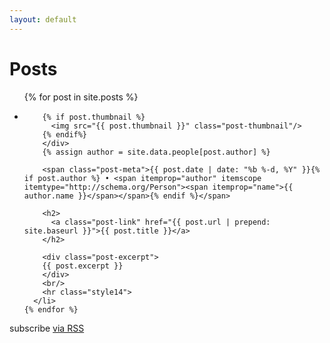 ```yaml
---
layout: default
---
```


<div class="home">

  <h1 class="page-heading">Posts</h1>

  <ul class="post-list">
    {% for post in site.posts %}
      <li>

        {% if post.thumbnail %}
          <img src="{{ post.thumbnail }}" class="post-thumbnail"/> 
        {% endif%} 
        </div>
        {% assign author = site.data.people[post.author] %}

        <span class="post-meta">{{ post.date | date: "%b %-d, %Y" }}{% if post.author %} • <span itemprop="author" itemscope itemtype="http://schema.org/Person"><span itemprop="name">{{ author.name }}</span></span>{% endif %}</span>

        <h2>
          <a class="post-link" href="{{ post.url | prepend: site.baseurl }}">{{ post.title }}</a>
        </h2>
        
        <div class="post-excerpt">
        {{ post.excerpt }}
        </div>
        <br/>
        <hr class="style14">
      </li>
    {% endfor %}
  </ul>

  <p class="rss-subscribe">subscribe <a href="{{ "/feed.xml" | prepend: site.baseurl }}">via RSS</a></p>

</div>
